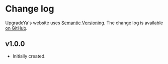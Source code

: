 Change log
==========

UpgradeYa's website uses [Semantic Versioning][1].
The change log is available [on GitHub][2].

[1]: http://semver.org/spec/v2.0.0.html
[2]: https://github.com/upgradeya/upgradeya-website-base/releases

## v1.0.0

* Initially created.
